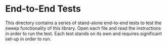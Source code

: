 # End-to-End Tests
This directory contains a series of stand-alone end-to-end tests to test the sweep functionality of this library. Open each file and read the instructions in order to run the test. Each test stands on its own and requires significant set-up in order to run.
